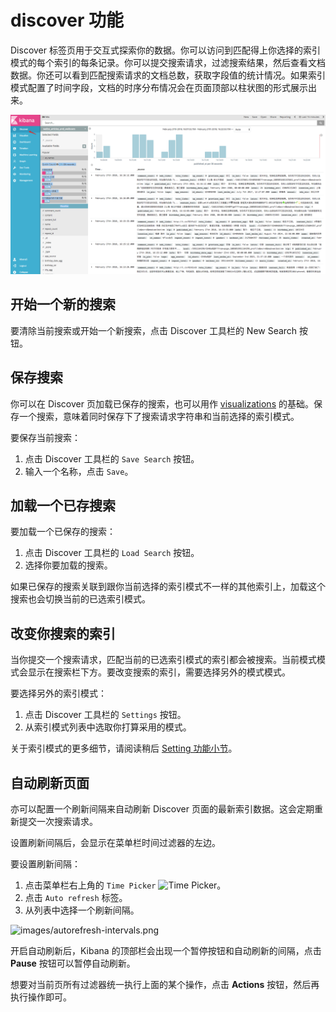 # discover 功能

Discover 标签页用于交互式探索你的数据。你可以访问到匹配得上你选择的索引模式的每个索引的每条记录。你可以提交搜索请求，过滤搜索结果，然后查看文档数据。你还可以看到匹配搜索请求的文档总数，获取字段值的统计情况。如果索引模式配置了时间字段，文档的时序分布情况会在页面顶部以柱状图的形式展示出来。

![](/assets/QQ20180227-162706.png)  

## 开始一个新的搜索

要清除当前搜索或开始一个新搜索，点击 Discover 工具栏的 New Search 按钮。

## 保存搜索

你可以在 Discover 页加载已保存的搜索，也可以用作 [visualizations](./visualize.md) 的基础。保存一个搜索，意味着同时保存下了搜索请求字符串和当前选择的索引模式。

要保存当前搜索：

1. 点击 Discover 工具栏的 `Save Search` 按钮。
2. 输入一个名称，点击 `Save`。

## 加载一个已存搜索

要加载一个已保存的搜索：

1. 点击 Discover 工具栏的 `Load Search` 按钮。
2. 选择你要加载的搜索。

如果已保存的搜索关联到跟你当前选择的索引模式不一样的其他索引上，加载这个搜索也会切换当前的已选索引模式。

## 改变你搜索的索引

当你提交一个搜索请求，匹配当前的已选索引模式的索引都会被搜索。当前模式模式会显示在搜索栏下方。要改变搜索的索引，需要选择另外的模式模式。

要选择另外的索引模式：

1. 点击 Discover 工具栏的 `Settings` 按钮。
2. 从索引模式列表中选取你打算采用的模式。

关于索引模式的更多细节，请阅读稍后 [Setting 功能小节](./settings.md)。

## 自动刷新页面

亦可以配置一个刷新间隔来自动刷新 Discover 页面的最新索引数据。这会定期重新提交一次搜索请求。

设置刷新间隔后，会显示在菜单栏时间过滤器的左边。

要设置刷新间隔：

1. 点击菜单栏右上角的 `Time Picker` ![Time Picker](https://www.elastic.co/guide/en/kibana/current/images/time-picker.jpg)。
2. 点击 `Auto refresh` 标签。
3. 从列表中选择一个刷新间隔。

![images/autorefresh-intervals.png](https://www.elastic.co/guide/en/kibana/current/images/autorefresh-intervals.png)

开启自动刷新后，Kibana 的顶部栏会出现一个暂停按钮和自动刷新的间隔，点击 **Pause** 按钮可以暂停自动刷新。



想要对当前页所有过滤器统一执行上面的某个操作，点击 **Actions** 按钮，然后再执行操作即可。









